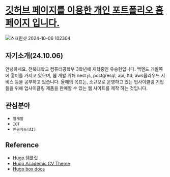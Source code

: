 # [깃허브 페이지를 이용한 개인 포트폴리오 홈페이지 입니다.](https://yoo-sh.github.io/)

![스크린샷 2024-10-06 102304](https://github.com/user-attachments/assets/f4e1e902-dd78-4c60-adc2-3d26533a50d2)


## 자기소개(24.10.06)
안녕하세요. 전북대학교 컴퓨터공학부 3학년에 재학중인 유승현입니다. 백엔드 개발쪽에 흥미를 가지고 있으며, 웹 개발 위해 nest js, postgresql, api, ttd, aws클라우드 서비스 등을 공부하고 있습니다. 올해의 목표는, 소규모로 운영하고 있는 업사이클링 기업들을 위해 업사이클링 제품을 판매할 수 있는 웹 사이트를 제작 하는 것입니다.


## 관심분야
- `웹개발`
- `IOT` 
- `인공지능(AI)`

## Reference


- [Hugo 템플릿](https://hugoblox.com/templates/)
- [Hugo Academic CV Theme](https://github.com/HugoBlox/theme-academic-cv)
- [Hugo box docs](https://docs.hugoblox.com/)